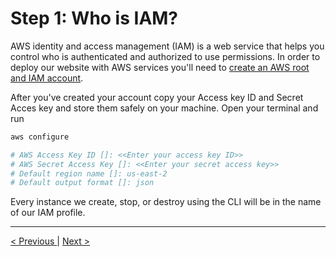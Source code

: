 <h1>Step 1: Who is IAM?</h1>

<p>
AWS identity and access management (IAM) is a web service that helps you control who is authenticated and authorized to use permissions. In order to deploy our website with AWS services you'll need to <a href="https://portal.aws.amazon.com/gp/aws/developer/registration/index.html?nc2=h_ct&src=default">create an AWS root and IAM account</a>.
</p>

<p>
After you've created your account copy your Access key ID and Secret Acces key and store them safely on your machine. Open your terminal and run
</p>

```bash
aws configure

# AWS Access Key ID []: <<Enter your access key ID>>
# AWS Secret Access Key []: <<Enter your secret access key>>
# Default region name []: us-east-2
# Default output format []: json
```
<p>
Every instance we create, stop, or destroy using the CLI will be in the name of our IAM profile.
</p>

<hr />
<a href="../">
&lt; Previous
</a>
|
<a href="ec2.md" align="right">
Next &gt;
</a>
